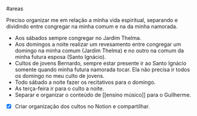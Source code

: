#areas 

Preciso organizar me em relação a minha vida espiritual, separando e dividindo entre congregar na minha comum e na da minha namorada.

- Aos sábados sempre congregar no Jardim Thelma.
- Aos domingos a noite realizar um revesamento entre congregar um domingo na minha comum (Jardim Thelma) e no outro na comum da minha futura esposa (Santo Ignácio).
- Cultos de jovens Bernardo, sempre estar presente ir ao Santo Ignácio somente quando minha futura namorada tocar. Ela não precisa ir todos os domingo no meu culto de jovens.
- Todo sábado a noite fazer os recitativos para o domingo.
- As terça-feira ir para o culto a noite.
- Separar e organizar o conteúdo de [[ensino músico]] para o Guilherme.

- [x] Criar organização dos cultos no Notion e compartilhar.
